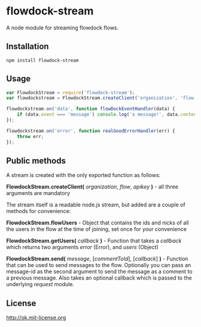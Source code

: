 flowdock-stream
===============

A node module for streaming flowdock flows.

Installation
------------

`npm install flowdock-stream`

Usage
-----

```js
var FlowdockStream = require('flowdock-stream');
var flowdockstream = FlowdockStream.createClient('organization', 'flow', 'apikey');

flowdockstream.on('data', function flowDockEventHandler(data) {
    if (data.event === 'message') console.log('a message!', data.content);
});

flowdockstream.on('error', function realGoodErrorHandler(err) {
    throw err;
});
```

Public methods
--------------

A stream is created with the only exported function as follows:


__FlowdockStream.createClient(__ *organization*, *flow*, *apikey* __)__
    - all three arguments are mandatory


The stream itself is a readable node.js stream, but added are a couple of methods for convenience:

__FlowdockStream.flowUsers__
    - Object that contains the ids and nicks of all the users in the flow at the time of joining, set once for your convenience


__FlowdockStream.getUsers(__ *callback* __)__
    - Function that takes a *callback* which returns two arguments *error* (Error), and *users* (Object)


__FlowdockStream.send(__ *message*, [*commentToId*], [*callback*] __)__
    - Function that can be used to send messages to the flow. Optionally you can pass an message-id as the second argument to send the message as a comment to a previous message. Also takes an optional callback which is passed to the underlying *request* module.

License
-------
http://ok.mit-license.org
